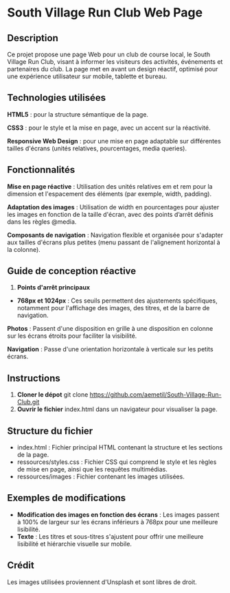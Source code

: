 # South Village Run Club Web Page

## Description
Ce projet propose une page Web pour un club de course local, le South Village Run Club, visant à informer les visiteurs des activités, événements et partenaires du club. La page met en avant un design réactif, optimisé pour une expérience utilisateur sur mobile, tablette et bureau.

## Technologies utilisées
**HTML5** : pour la structure sémantique de la page.

**CSS3** : pour le style et la mise en page, avec un accent sur la réactivité.

**Responsive Web Design** : pour une mise en page adaptable sur différentes tailles d'écrans (unités relatives, pourcentages, media queries).

## Fonctionnalités
**Mise en page réactive** : Utilisation des unités relatives em et rem pour la dimension et l'espacement des éléments (par exemple, width, padding).

**Adaptation des images** : Utilisation de width en pourcentages pour ajuster les images en fonction de la taille d'écran, avec des points d’arrêt définis dans les règles @media.

**Composants de navigation** : Navigation flexible et organisée pour s'adapter aux tailles d'écrans plus petites (menu passant de l'alignement horizontal à la colonne).

## Guide de conception réactive
1. **Points d'arrêt principaux**
 - **768px et 1024px** : Ces seuils permettent des ajustements spécifiques, notamment pour l'affichage des images, des titres, et de la barre de navigation.

**Photos** : Passent d'une disposition en grille à une disposition en colonne sur les écrans étroits pour faciliter la visibilité.

**Navigation** : Passe d'une orientation horizontale à verticale sur les petits écrans.

## Instructions
   1. **Cloner le dépot**
      git clone https://github.com/aemetil/South-Village-Run-Club.git
   2. **Ouvrir le fichier** index.html dans un navigateur pour visualiser la page.

## Structure du fichier
  - index.html : Fichier principal HTML contenant la structure et les sections de la page.
  - ressources/styles.css : Fichier CSS qui comprend le style et les règles de mise en page, ainsi que les requêtes multimédias.
  - ressources/images : Fichier contenant les images utilisées.

## Exemples de modifications
  - **Modification des images en fonction des écrans** : Les images passent à 100% de largeur sur les écrans inférieurs à 768px pour une meilleure lisibilité.
   - **Texte** : Les titres et sous-titres s'ajustent pour offrir une meilleure lisibilité et hiérarchie visuelle sur mobile.

## Crédit
 Les images utilisées proviennent d'Unsplash et sont libres de droit.